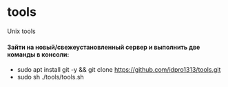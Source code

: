 # tools
Unix tools 
#### Зайти на новый/свежеустановленный сервер и выполнить две команды в консоли:
-  sudo apt install git -y && git clone https://github.com/idpro1313/tools.git
-  sudo sh ./tools/tools.sh
